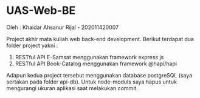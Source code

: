 # UAS-Web-BE
Oleh : Khaidar Ahsanur Rijal - 202011420007

Project akhir mata kuliah web back-end development.
Berikut terdapat dua folder project yakni :
1. RESTful API E-Samsat menggunakan framework express js
2. RESTful API Book-Catalog menggunakan framework @hapi/hapi

Adapun kedua project tersebut menggunakan database postgreSQL (saya sertakan pada folder api-db).
Untuk node-moduls saya hapus untuk mengurangi ukuran aplikasi saat melakukan commit.
